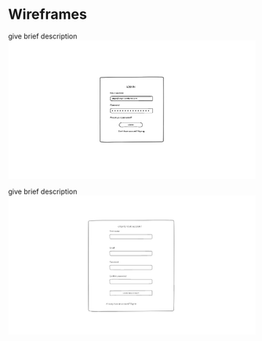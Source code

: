 # Wireframes

give brief description
![alt text](LoginPage.png)


give brief description
![alt text](SignUp.jpg)
